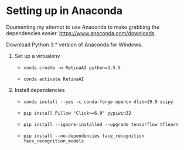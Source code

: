# Setting up in Anaconda

Doumenting my attempt to use Anaconda to make grabbing the dependencies
easier. https://www.anaconda.com/downloads

Download Python 3.* version of Anaconda for Windows.

1. Set up a virtualenv

    * `conda create -n RetinaAI python=3.5.5`

    * `conda activate RetinaAI`

2. Install dependencies

    * `conda install --yes -c conda-forge opencv dlib=19.9 scipy`

    * `pip install Pillow "Click>=6.0" pypiwin32`

    * `pip install --ignore-installed --upgrade tensorflow tflearn`

    * `pip install --no-dependencies face_recognition face_recognition_models`
